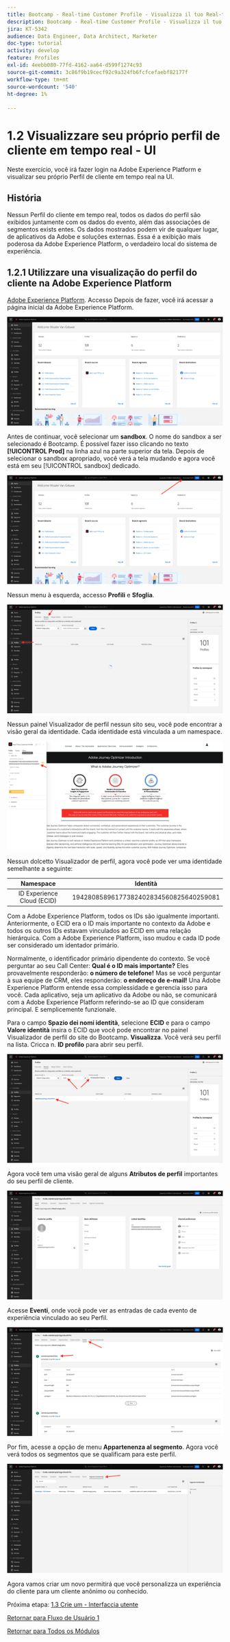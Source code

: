 ```yaml
---
title: Bootcamp - Real-time Customer Profile - Visualizza il tuo Real-time Customer Profile - Interfaccia utente - Brasile
description: Bootcamp - Real-time Customer Profile - Visualizza il tuo Real-time Customer Profile - Interfaccia utente - Brasile
jira: KT-5342
audience: Data Engineer, Data Architect, Marketer
doc-type: tutorial
activity: develop
feature: Profiles
exl-id: 4eebb080-77fd-4162-aa64-d599f1274c93
source-git-commit: 3c86f9b19cecf92c9a324fb6fcfcefaebf82177f
workflow-type: tm+mt
source-wordcount: '540'
ht-degree: 1%

---
```


# 1.2 Visualizzare seu próprio perfil de cliente em tempo real - UI

Neste exercício, você irá fazer login na Adobe Experience Platform e visualizar seu próprio Perfil de cliente em tempo real na UI.

## História

Nessun Perfil do cliente em tempo real, todos os dados do perfil são exibidos juntamente com os dados do evento, além das associações de segmentos exists entes. Os dados mostrados podem vir de qualquer lugar, de aplicativos da Adobe e soluções externas. Essa é a exibição mais poderosa da Adobe Experience Platform, o verdadeiro local do sistema de experiência.

## 1.2.1 Utilizzare una visualização do perfil do cliente na Adobe Experience Platform

[Adobe Experience Platform](https://experience.adobe.com/platform). Accesso Depois de fazer, você irá acessar a página inicial da Adobe Experience Platform.

![Acquisizione dei dati](./images/home.png)

Antes de continuar, você selecionar um **sandbox**. O nome do sandbox a ser selecionado é Bootcamp. É possível fazer isso clicando no texto **[!UICONTROL Prod]** na linha azul na parte superior da tela. Depois de selecionar o sandbox apropriado, você verá a tela mudando e agora você está em seu [!UICONTROL sandbox] dedicado.

![Acquisizione dei dati](./images/sb1.png)

Nessun menu à esquerda, accesso **Profili** e **Sfoglia**.

![Profilo cliente](./images/homemenu.png)

Nessun painel Visualizador de perfil nessun sito seu, você pode encontrar a visão geral da identidade. Cada identidade está vinculada a um namespace.

![Profilo cliente](./images/identities.png)

Nessun dolcetto Visualizador de perfil, agora você pode ver uma identidade semelhante a seguinte:

| Namespace | Identità |
|:-------------:| :---------------:|
| ID Experience Cloud (ECID) | 19428085896177382402834560825640259081 |

Com a Adobe Experience Platform, todos os IDs são igualmente importanti. Anteriormente, o ECID era o ID mais importante no contexto da Adobe e todos os outros IDs estavam vinculados ao ECID em uma relação hierárquica. Com a Adobe Experience Platform, isso mudou e cada ID pode ser considerado um identador primário.

Normalmente, o identificador primário dipendente do contexto. Se você perguntar ao seu Call Center: **Qual é o ID mais importante?** Eles provavelmente responderão: **o número de telefone!** Mas se você perguntar à sua equipe de CRM, eles responderão: **o endereço de e-mail!** Una Adobe Experience Platform entende essa complessidade e gerencia isso para você. Cada aplicativo, seja um aplicativo da Adobe ou não, se comunicará com a Adobe Experience Platform referindo-se ao ID que consideram principal. E semplicemente funzionale.

Para o campo **Spazio dei nomi identità**, selecione **ECID** e para o campo **Valore identità** insira o ECID que você pode encontrar no painel Visualizador de perfil do site do Bootcamp. **Visualizza**. Você verá seu perfil na lista. Cricca n. **ID profilo** para abrir seu perfil.

![Profilo cliente](./images/popupecid.png)

Agora você tem uma visão geral de alguns **Atributos de perfil** importantes do seu perfil de cliente.

![Profilo cliente](./images/profile.png)

Acesse **Eventi**, onde você pode ver as entradas de cada evento de experiência vinculado ao seu Perfil.

![Profilo cliente](./images/profileee.png)

Por fim, acesse a opção de menu **Appartenenza al segmento**. Agora você verá todos os segmentos que se qualificam para este perfil.

![Profilo cliente](./images/profileseg.png)

Agora vamos criar um novo permitirá que você personalizza un experiência do cliente para um cliente anônimo ou conhecido.

Próxima etapa: [1.3 Crie um - Interfaccia utente](./ex3.md)

[Retornar para Fluxo de Usuário 1](./uc1.md)

[Retornar para Todos os Módulos](../../overview.md)
